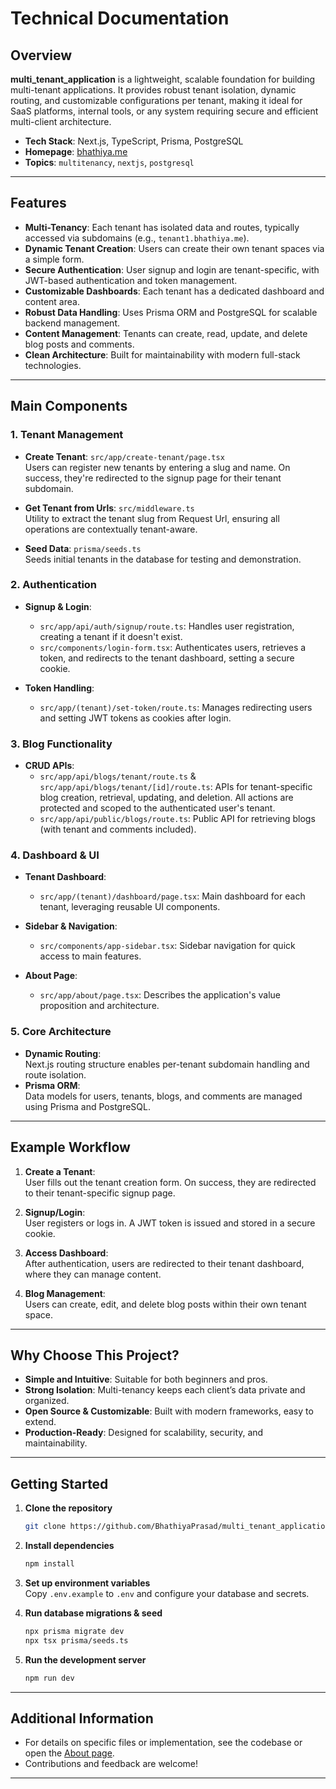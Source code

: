 # Technical Documentation

## Overview

**multi_tenant_application** is a lightweight, scalable foundation for building multi-tenant applications. It provides robust tenant isolation, dynamic routing, and customizable configurations per tenant, making it ideal for SaaS platforms, internal tools, or any system requiring secure and efficient multi-client architecture.

- **Tech Stack**: Next.js, TypeScript, Prisma, PostgreSQL
- **Homepage**: [bhathiya.me](https://bhathiya.me)
- **Topics**: `multitenancy`, `nextjs`, `postgresql`

---

## Features

- **Multi-Tenancy**: Each tenant has isolated data and routes, typically accessed via subdomains (e.g., `tenant1.bhathiya.me`).
- **Dynamic Tenant Creation**: Users can create their own tenant spaces via a simple form.
- **Secure Authentication**: User signup and login are tenant-specific, with JWT-based authentication and token management.
- **Customizable Dashboards**: Each tenant has a dedicated dashboard and content area.
- **Robust Data Handling**: Uses Prisma ORM and PostgreSQL for scalable backend management.
- **Content Management**: Tenants can create, read, update, and delete blog posts and comments.
- **Clean Architecture**: Built for maintainability with modern full-stack technologies.

---

## Main Components

### 1. Tenant Management

- **Create Tenant**: `src/app/create-tenant/page.tsx`  
  Users can register new tenants by entering a slug and name. On success, they're redirected to the signup page for their tenant subdomain.

- **Get Tenant from Urls**: `src/middleware.ts`  
  Utility to extract the tenant slug from Request Url, ensuring all operations are contextually tenant-aware.

- **Seed Data**: `prisma/seeds.ts`  
  Seeds initial tenants in the database for testing and demonstration.

### 2. Authentication

- **Signup & Login**:
    - `src/app/api/auth/signup/route.ts`: Handles user registration, creating a tenant if it doesn't exist.
    - `src/components/login-form.tsx`: Authenticates users, retrieves a token, and redirects to the tenant dashboard, setting a secure cookie.

- **Token Handling**:
    - `src/app/(tenant)/set-token/route.ts`: Manages redirecting users and setting JWT tokens as cookies after login.

### 3. Blog Functionality

- **CRUD APIs**:
    - `src/app/api/blogs/tenant/route.ts` & `src/app/api/blogs/tenant/[id]/route.ts`: APIs for tenant-specific blog creation, retrieval, updating, and deletion. All actions are protected and scoped to the authenticated user's tenant.
    - `src/app/api/public/blogs/route.ts`: Public API for retrieving blogs (with tenant and comments included).

### 4. Dashboard & UI

- **Tenant Dashboard**:
    - `src/app/(tenant)/dashboard/page.tsx`: Main dashboard for each tenant, leveraging reusable UI components.

- **Sidebar & Navigation**:
    - `src/components/app-sidebar.tsx`: Sidebar navigation for quick access to main features.

- **About Page**:
    - `src/app/about/page.tsx`: Describes the application's value proposition and architecture.

### 5. Core Architecture

- **Dynamic Routing**:  
  Next.js routing structure enables per-tenant subdomain handling and route isolation.
- **Prisma ORM**:  
  Data models for users, tenants, blogs, and comments are managed using Prisma and PostgreSQL.

---

## Example Workflow

1. **Create a Tenant**:  
   User fills out the tenant creation form. On success, they are redirected to their tenant-specific signup page.

2. **Signup/Login**:  
   User registers or logs in. A JWT token is issued and stored in a secure cookie.

3. **Access Dashboard**:  
   After authentication, users are redirected to their tenant dashboard, where they can manage content.

4. **Blog Management**:  
   Users can create, edit, and delete blog posts within their own tenant space.

---

## Why Choose This Project?

- **Simple and Intuitive**: Suitable for both beginners and pros.
- **Strong Isolation**: Multi-tenancy keeps each client’s data private and organized.
- **Open Source & Customizable**: Built with modern frameworks, easy to extend.
- **Production-Ready**: Designed for scalability, security, and maintainability.

---

## Getting Started

1. **Clone the repository**
   ```bash
   git clone https://github.com/BhathiyaPrasad/multi_tenant_application.git
   ```

2. **Install dependencies**
   ```bash
   npm install
   ```

3. **Set up environment variables**  
   Copy `.env.example` to `.env` and configure your database and secrets.

4. **Run database migrations & seed**
   ```bash
   npx prisma migrate dev
   npx tsx prisma/seeds.ts
   ```

5. **Run the development server**
   ```bash
   npm run dev
   ```

---

## Additional Information

- For details on specific files or implementation, see the codebase or open the [About page](https://github.com/BhathiyaPrasad/multi_tenant_application/blob/main/src/app/about/page.tsx).
- Contributions and feedback are welcome!

---